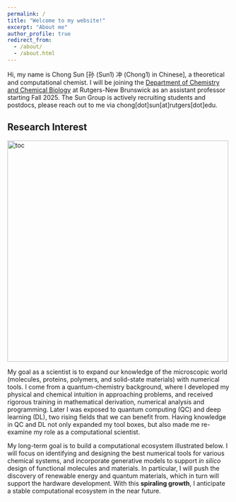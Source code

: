 ```yaml
---
permalink: /
title: "Welcome to my website!"
excerpt: "About me"
author_profile: true
redirect_from: 
  - /about/
  - /about.html
---
```


Hi, my name is Chong Sun [孙 (Sun1) 冲 (Chong1) in Chinese], a theoretical and computational
chemist. 
I will be joining the [Department of Chemistry and Chemical Biology](https://chem.rutgers.edu/) at Rutgers-New Brunswick as an assistant professor starting Fall 2025. The Sun Group is actively recruiting students and postdocs, please reach out to me via chong[dot]sun[at]rutgers[dot]edu.

<!-- Currently, I am a research scientist at Microsoft Quantum and a postdoctoral fellow at Rice
University with [Prof. Gustavo Scuseria](http://scuseria.rice.edu/).
I earned my Ph.D. in Chemistry and Chemical Engineering from the California Institute of Technology in 2021, advised by [Prof. Garnet Kin-Lic Chan](https://www.chan-lab.caltech.edu/) focusing on developing numerical methods for strongly correlated systems.
My dissertation is on [Finite-Temperature Simulations of Strongly Correlationed Systems](https://arxiv.org/abs/2302.14313). I worked as a postdoctoral researcher with [Prof. Alan Aspuru-Guzik](https://www.matter.toronto.edu/) on interdisciplinary research  for electronic structures. -->
<!-- title   -->
## Research Interest

<div style="display: flex; align-items: center;">
  <img src="../images/ecosystem.png" alt="toc" style="width: 500px; center">
</div>


My goal as a scientist is to expand our knowledge of the microscopic world (molecules, proteins, polymers, and solid-state materials) with numerical tools. I come from
a quantum-chemistry background, where I developed my physical and chemical intuition in approaching problems, and received rigorous training in mathematical derivation, numerical analysis and programming. 
Later I was exposed to quantum computing (QC) and deep learning (DL), two rising fields that we can benefit from. Having knowledge in QC and DL not only expanded my tool
boxes, but also made me re-examine my role as a computational scientist. 

My long-term goal is to build a computational ecosystem illustrated below. 
I will focus on identifying and designing the best numerical tools for various chemical systems, and incorporate generative models to support *in silico* design of functional molecules and materials. 
In particular, I will push the discovery of renewable energy and quantum materials, which in turn will support the hardware development. With this **spiraling growth**, I anticipate a stable computational ecosystem in the near future.

